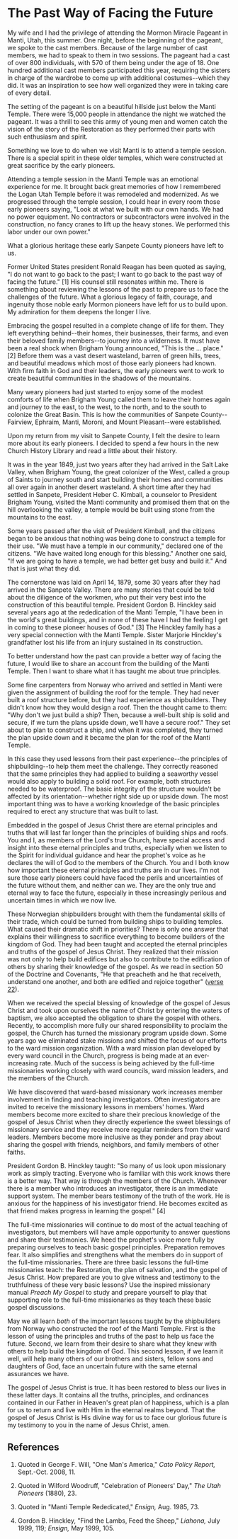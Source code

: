 # The Past Way of Facing the Future

My wife and I had the privilege of attending the Mormon Miracle Pageant in
Manti, Utah, this summer. One night, before the beginning of the pageant, we
spoke to the cast members. Because of the large number of cast members, we had
to speak to them in two sessions. The pageant had a cast of over 800
individuals, with 570 of them being under the age of 18. One hundred
additional cast members participated this year, requiring the sisters in
charge of the wardrobe to come up with additional costumes--which they did. It
was an inspiration to see how well organized they were in taking care of every
detail.

The setting of the pageant is on a beautiful hillside just below the Manti
Temple. There were 15,000 people in attendance the night we watched the
pageant. It was a thrill to see this army of young men and women catch the
vision of the story of the Restoration as they performed their parts with such
enthusiasm and spirit.

Something we love to do when we visit Manti is to attend a temple session.
There is a special spirit in these older temples, which were constructed at
great sacrifice by the early pioneers.

Attending a temple session in the Manti Temple was an emotional experience for
me. It brought back great memories of how I remembered the Logan Utah Temple
before it was remodeled and modernized. As we progressed through the temple
session, I could hear in every room those early pioneers saying, "Look at what
we built with our own hands. We had no power equipment. No contractors or
subcontractors were involved in the construction, no fancy cranes to lift up
the heavy stones. We performed this labor under our own power."

What a glorious heritage these early Sanpete County pioneers have left to us.

Former United States president Ronald Reagan has been quoted as saying, "I do
not want to go back to the past; I want to go back to the past way of facing
the future." [1]  His counsel still resonates within me. There is something
about reviewing the lessons of the past to prepare us to face the challenges
of the future. What a glorious legacy of faith, courage, and ingenuity those
noble early Mormon pioneers have left for us to build upon. My admiration for
them deepens the longer I live.

Embracing the gospel resulted in a complete change of life for them. They left
everything behind--their homes, their businesses, their farms, and even their
beloved family members--to journey into a wilderness. It must have been a real
shock when Brigham Young announced, "This is the ... place." [2]  Before them
was a vast desert wasteland, barren of green hills, trees, and beautiful
meadows which most of those early pioneers had known. With firm faith in God
and their leaders, the early pioneers went to work to create beautiful
communities in the shadows of the mountains.

Many weary pioneers had just started to enjoy some of the modest comforts of
life when Brigham Young called them to leave their homes again and journey to
the east, to the west, to the north, and to the south to colonize the Great
Basin. This is how the communities of Sanpete County--Fairview, Ephraim,
Manti, Moroni, and Mount Pleasant--were established.

Upon my return from my visit to Sanpete County, I felt the desire to learn
more about its early pioneers. I decided to spend a few hours in the new
Church History Library and read a little about their history.

It was in the year 1849, just two years after they had arrived in the Salt
Lake Valley, when Brigham Young, the great colonizer of the West, called a
group of Saints to journey south and start building their homes and
communities all over again in another desert wasteland. A short time after
they had settled in Sanpete, President Heber C. Kimball, a counselor to
President Brigham Young, visited the Manti community and promised them that on
the hill overlooking the valley, a temple would be built using stone from the
mountains to the east.

Some years passed after the visit of President Kimball, and the citizens began
to be anxious that nothing was being done to construct a temple for their use.
"We must have a temple in our community," declared one of the citizens. "We
have waited long enough for this blessing." Another one said, "If we are going
to have a temple, we had better get busy and build it." And that is just what
they did.

The cornerstone was laid on April 14, 1879, some 30 years after they had
arrived in the Sanpete Valley. There are many stories that could be told about
the diligence of the workmen, who put their very best into the construction of
this beautiful temple. President Gordon B. Hinckley said several years ago at
the rededication of the Manti Temple, "I have been in the world's great
buildings, and in none of these have I had the feeling I get in coming to
these pioneer houses of God." [3]  The Hinckley family has a very special
connection with the Manti Temple. Sister Marjorie Hinckley's grandfather lost
his life from an injury sustained in its construction.

To better understand how the past can provide a better way of facing the
future, I would like to share an account from the building of the Manti
Temple. Then I want to share what it has taught me about true principles.

Some fine carpenters from Norway who arrived and settled in Manti were given
the assignment of building the roof for the temple. They had never built a
roof structure before, but they had experience as shipbuilders. They didn't
know how they would design a roof. Then the thought came to them: "Why don't
we just build a ship? Then, because a well-built ship is solid and secure, if
we turn the plans upside down, we'll have a secure roof." They set about to
plan to construct a ship, and when it was completed, they turned the plan
upside down and it became the plan for the roof of the Manti Temple.

In this case they used lessons from their past experience--the principles of
shipbuilding--to help them meet the challenge. They correctly reasoned that
the same principles they had applied to building a seaworthy vessel would also
apply to building a solid roof. For example, both structures needed to be
waterproof. The basic integrity of the structure wouldn't be affected by its
orientation--whether right side up or upside down. The most important thing
was to have a working knowledge of the basic principles required to erect any
structure that was built to last.

Embedded in the gospel of Jesus Christ there are eternal principles and truths
that will last far longer than the principles of building ships and roofs. You
and I, as members of the Lord's true Church, have special access and insight
into these eternal principles and truths, especially when we listen to the
Spirit for individual guidance and hear the prophet's voice as he declares the
will of God to the members of the Church. You and I both know how important
these eternal principles and truths are in our lives. I'm not sure those early
pioneers could have faced the perils and uncertainties of the future without
them, and neither can we. They are the only true and eternal way to face the
future, especially in these increasingly perilous and uncertain times in which
we now live.

These Norwegian shipbuilders brought with them the fundamental skills of their
trade, which could be turned from building ships to building temples. What
caused their dramatic shift in priorities? There is only one answer that
explains their willingness to sacrifice everything to become builders of the
kingdom of God. They had been taught and accepted the eternal principles and
truths of the gospel of Jesus Christ. They realized that their mission was not
only to help build edifices but also to contribute to the edification of
others by sharing their knowledge of the gospel. As we read in section 50 of
the Doctrine and Covenants, "He that preacheth and he that receiveth,
understand one another, and both are edified and rejoice together" ([verse
22](https://www.lds.org/scriptures/dc-testament/dc/50.22?lang=eng#21)).

When we received the special blessing of knowledge of the gospel of Jesus
Christ and took upon ourselves the name of Christ by entering the waters of
baptism, we also accepted the obligation to share the gospel with others.
Recently, to accomplish more fully our shared responsibility to proclaim the
gospel, the Church has turned the missionary program upside down. Some years
ago we eliminated stake missions and shifted the focus of our efforts to the
ward mission organization. With a ward mission plan developed by every ward
council in the Church, progress is being made at an ever-increasing rate. Much
of the success is being achieved by the full-time missionaries working closely
with ward councils, ward mission leaders, and the members of the Church.

We have discovered that ward-based missionary work increases member
involvement in finding and teaching investigators. Often investigators are
invited to receive the missionary lessons in members' homes. Ward members
become more excited to share their precious knowledge of the gospel of Jesus
Christ when they directly experience the sweet blessings of missionary service
and they receive more regular reminders from their ward leaders. Members
become more inclusive as they ponder and pray about sharing the gospel with
friends, neighbors, and family members of other faiths.

President Gordon B. Hinckley taught: "So many of us look upon missionary work
as simply tracting. Everyone who is familiar with this work knows there is a
better way. That way is through the members of the Church. Whenever there is a
member who introduces an investigator, there is an immediate support system.
The member bears testimony of the truth of the work. He is anxious for the
happiness of his investigator friend. He becomes excited as that friend makes
progress in learning the gospel." [4]

The full-time missionaries will continue to do most of the actual teaching of
investigators, but members will have ample opportunity to answer questions and
share their testimonies. We heed the prophet's voice more fully by preparing
ourselves to teach basic gospel principles. Preparation removes fear. It also
simplifies and strengthens what the members do in support of the full-time
missionaries. There are three basic lessons the full-time missionaries teach:
the Restoration, the plan of salvation, and the gospel of Jesus Christ. How
prepared are you to give witness and testimony to the truthfulness of these
very basic lessons? Use the inspired missionary manual _Preach My Gospel_ to
study and prepare yourself to play that supporting role to the full-time
missionaries as they teach these basic gospel discussions.

May we all learn _both_ of the important lessons taught by the shipbuilders
from Norway who constructed the roof of the Manti Temple. First is the lesson
of using the principles and truths of the past to help us face the future.
Second, we learn from their desire to share what they knew with others to help
build the kingdom of God. This second lesson, if we learn it well, will help
many others of our brothers and sisters, fellow sons and daughters of God,
face an uncertain future with the same eternal assurances we have.

The gospel of Jesus Christ is true. It has been restored to bless our lives in
these latter days. It contains all the truths, principles, and ordinances
contained in our Father in Heaven's great plan of happiness, which is a plan
for us to return and live with Him in the eternal realms beyond. That the
gospel of Jesus Christ is His divine way for us to face our glorious future is
my testimony to you in the name of Jesus Christ, amen.

## References

  1.  Quoted in George F. Will, "One Man's America," _Cato Policy Report,_ Sept.-Oct. 2008, 11.

  2.  Quoted in Wilford Woodruff, "Celebration of Pioneers' Day," _The Utah Pioneers_ (1880), 23.

  3.  Quoted in "Manti Temple Rededicated," _Ensign,_ Aug. 1985, 73.

  4.  Gordon B. Hinckley, "Find the Lambs, Feed the Sheep," _Liahona,_ July 1999, 119; _Ensign,_ May 1999, 105.


